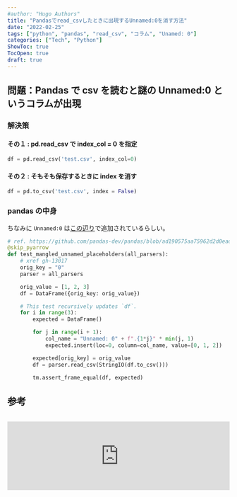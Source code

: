 ```yaml
---
#author: "Hugo Authors"
title: "Pandasでread_csvしたときに出現するUnnamed:0を消す方法"
date: "2022-02-25"
tags: ["python", "pandas", "read_csv", "コラム", "Unamed: 0"]
categories: ["Tech", "Python"]
ShowToc: true
TocOpen: true
draft: true
---
```


## 問題：Pandas で csv を読むと謎の Unnamed:0 というコラムが出現

### 解決策

#### その１ : pd.read_csv で index_col = 0 を指定

```python
df = pd.read_csv('test.csv', index_col=0)
```

#### その２ : そもそも保存するときに index を消す

```python
df = pd.to_csv('test.csv', index = False)
```

### pandas の中身

ちなみに `Unnamed:0` は[この辺り](https://github.com/pandas-dev/pandas/blob/ad190575aa75962d2d0eade2de81a5fe5a2e285b/pandas/tests/io/parser/test_mangle_dupes.py#L134-L135)で追加されているらしい。

```python
# ref. https://github.com/pandas-dev/pandas/blob/ad190575aa75962d2d0eade2de81a5fe5a2e285b/pandas/tests/io/parser/test_mangle_dupes.py#L120-L140
@skip_pyarrow
def test_mangled_unnamed_placeholders(all_parsers):
    # xref gh-13017
    orig_key = "0"
    parser = all_parsers

    orig_value = [1, 2, 3]
    df = DataFrame({orig_key: orig_value})

    # This test recursively updates `df`.
    for i in range(3):
        expected = DataFrame()

        for j in range(i + 1):
            col_name = "Unnamed: 0" + f".{1*j}" * min(j, 1)
            expected.insert(loc=0, column=col_name, value=[0, 1, 2])

        expected[orig_key] = orig_value
        df = parser.read_csv(StringIO(df.to_csv()))

        tm.assert_frame_equal(df, expected)

```

## 参考

<iframe class="hatenablogcard" style="width:100%;height:155px;margin:15px 0;max-width:560px;" title="pandas の to_csv -> read_csv で Unnamed: 0 が追加された場合の対処法" src="https://hatenablog-parts.com/embed?url=https://qiita.com/wariichi/items/988b16dc4941ccbe7af2" frameborder="0" scrolling="no"></iframe>
